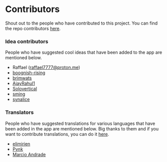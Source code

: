 # Contributors
Shout out to the people who have contributed to this project. You can find the repo contributors [here](https://github.com/corphish/TextTools/graphs/contributors).

### Idea contributors
People who have suggested cool ideas that have been added to the app are mentioned below.

- Raffael (raffael7777@proton.me)
- [boognish-rising](https://github.com/boognish-rising)
- [brimwats](https://github.com/brimwats)
- [AjayRahul1](https://github.com/AjayRahul1)
- [Solovertical](https://github.com/Solovertical)
- [sming](https://github.com/sming)
- [synalice](https://github.com/synalice)

### Translators
People who have suggested translations for various languages that have been added in the app are mentioned below. Big thanks to them and if you want to contribute translations, you can do it [here](https://crowdin.com/project/text-tools).

- [elimirien](https://crowdin.com/profile/elimirien)
- [Pvnk](https://crowdin.com/profile/pvnk)
- [Marcio Andrade](https://crowdin.com/profile/marciozomb13)